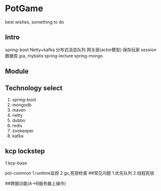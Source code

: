 # PotGame
best wishes, something to do
## Intro
spring-boot
Netty+kafka 分布式消息队列
网关层(actor模型) 保存玩家 session
数据库 jpa, mybatis
spring-lecture
spring-mongo
## Module

## Technology select
1. spring-boot
2. mongodb
3. maven
4. netty
5. dubbo
6. redis
7. zookeeper
8. kafka
## kcp lockstep
1.kcp-base

pot-common
1.runtime监控
2.gc,死锁检查
##常见问题
1.优先队列
2.线程死锁 

##跨服功能(A->B服务器上操作)
